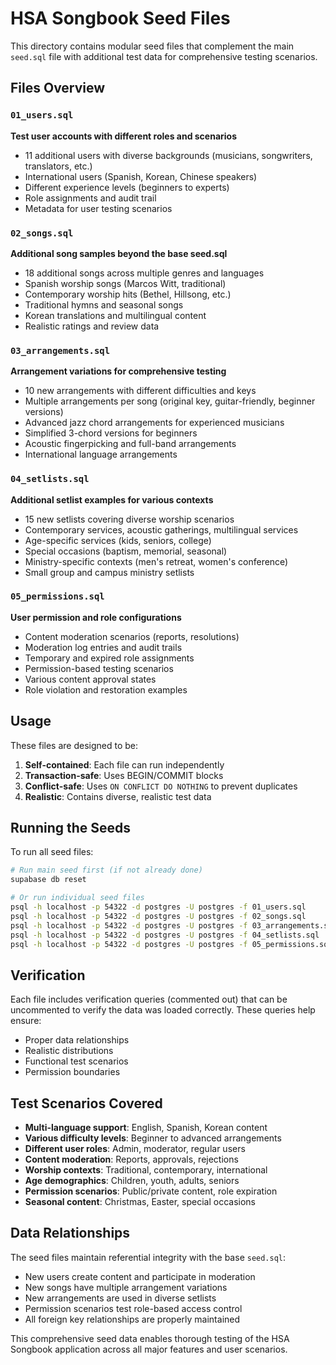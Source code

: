 # HSA Songbook Seed Files

This directory contains modular seed files that complement the main `seed.sql` file with additional test data for comprehensive testing scenarios.

## Files Overview

### `01_users.sql`
**Test user accounts with different roles and scenarios**
- 11 additional users with diverse backgrounds (musicians, songwriters, translators, etc.)
- International users (Spanish, Korean, Chinese speakers)
- Different experience levels (beginners to experts)
- Role assignments and audit trail
- Metadata for user testing scenarios

### `02_songs.sql` 
**Additional song samples beyond the base seed.sql**
- 18 additional songs across multiple genres and languages
- Spanish worship songs (Marcos Witt, traditional)
- Contemporary worship hits (Bethel, Hillsong, etc.)
- Traditional hymns and seasonal songs
- Korean translations and multilingual content
- Realistic ratings and review data

### `03_arrangements.sql`
**Arrangement variations for comprehensive testing**
- 10 new arrangements with different difficulties and keys
- Multiple arrangements per song (original key, guitar-friendly, beginner versions)
- Advanced jazz chord arrangements for experienced musicians
- Simplified 3-chord versions for beginners
- Acoustic fingerpicking and full-band arrangements
- International language arrangements

### `04_setlists.sql`
**Additional setlist examples for various contexts**
- 15 new setlists covering diverse worship scenarios
- Contemporary services, acoustic gatherings, multilingual services
- Age-specific services (kids, seniors, college)
- Special occasions (baptism, memorial, seasonal)
- Ministry-specific contexts (men's retreat, women's conference)
- Small group and campus ministry setlists

### `05_permissions.sql`
**User permission and role configurations**
- Content moderation scenarios (reports, resolutions)
- Moderation log entries and audit trails
- Temporary and expired role assignments
- Permission-based testing scenarios
- Various content approval states
- Role violation and restoration examples

## Usage

These files are designed to be:

1. **Self-contained**: Each file can run independently
2. **Transaction-safe**: Uses BEGIN/COMMIT blocks
3. **Conflict-safe**: Uses `ON CONFLICT DO NOTHING` to prevent duplicates
4. **Realistic**: Contains diverse, realistic test data

## Running the Seeds

To run all seed files:

```bash
# Run main seed first (if not already done)
supabase db reset

# Or run individual seed files
psql -h localhost -p 54322 -d postgres -U postgres -f 01_users.sql
psql -h localhost -p 54322 -d postgres -U postgres -f 02_songs.sql
psql -h localhost -p 54322 -d postgres -U postgres -f 03_arrangements.sql
psql -h localhost -p 54322 -d postgres -U postgres -f 04_setlists.sql
psql -h localhost -p 54322 -d postgres -U postgres -f 05_permissions.sql
```

## Verification

Each file includes verification queries (commented out) that can be uncommented to verify the data was loaded correctly. These queries help ensure:

- Proper data relationships
- Realistic distributions
- Functional test scenarios
- Permission boundaries

## Test Scenarios Covered

- **Multi-language support**: English, Spanish, Korean content
- **Various difficulty levels**: Beginner to advanced arrangements  
- **Different user roles**: Admin, moderator, regular users
- **Content moderation**: Reports, approvals, rejections
- **Worship contexts**: Traditional, contemporary, international
- **Age demographics**: Children, youth, adults, seniors
- **Permission scenarios**: Public/private content, role expiration
- **Seasonal content**: Christmas, Easter, special occasions

## Data Relationships

The seed files maintain referential integrity with the base `seed.sql`:

- New users create content and participate in moderation
- New songs have multiple arrangement variations
- New arrangements are used in diverse setlists
- Permission scenarios test role-based access control
- All foreign key relationships are properly maintained

This comprehensive seed data enables thorough testing of the HSA Songbook application across all major features and user scenarios.